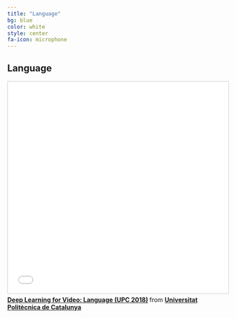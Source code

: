 ```yaml
---
title: "Language"
bg: blue
color: white
style: center
fa-icon: microphone
---
```


## Language

<iframe src="//www.slideshare.net/slideshow/embed_code/key/dmPU0LtJvyPj5b" width="595" height="485" frameborder="0" marginwidth="0" marginheight="0" scrolling="no" style="border:1px solid #CCC; border-width:1px; margin-bottom:5px; max-width: 100%;" allowfullscreen> </iframe> <div style="margin-bottom:5px"> <strong> <a href="//www.slideshare.net/xavigiro/deep-learning-for-video-language-upc-2018" title="Deep Learning for Video: Language (UPC 2018)" target="_blank">Deep Learning for Video: Language (UPC 2018)</a> </strong> from <strong><a href="https://www.slideshare.net/xavigiro" target="_blank">Universitat Politècnica de Catalunya</a></strong> </div>
